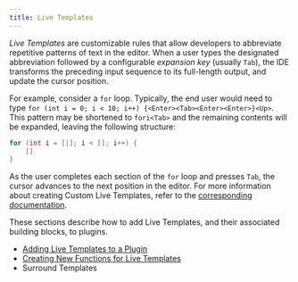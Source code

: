 ```yaml
---
title: Live Templates
---
```

<!-- Copyright 2000-2020 JetBrains s.r.o. and other contributors. Use of this source code is governed by the Apache 2.0 license that can be found in the LICENSE file. -->

*Live Templates* are customizable rules that allow developers to abbreviate repetitive patterns of text in the editor.
When a user types the designated abbreviation followed by a configurable *expansion key* (usually `Tab`), the IDE transforms the preceding input sequence to its full-length output, and update the cursor position.

For example, consider a `for` loop. Typically, the end user would need to type `for (int i = 0; i < 10; i++) {<Enter><Tab><Enter><Enter>}<Up>`.
This pattern may be shortened to `fori<Tab>` and the remaining contents will be expanded, leaving the following structure:

```java
for (int i = [|]; i < []; i++) {
    []
}
```

As the user completes each section of the `for` loop and presses `Tab`, the cursor advances to the next position in the editor.
For more information about creating Custom Live Templates, refer to the [corresponding documentation](https://www.jetbrains.com/idea/help/creating-and-editing-live-templates.html).

These sections describe how to add Live Templates, and their associated building blocks, to plugins.
 * [Adding Live Templates to a Plugin](live_templates/template_support.md)
 * [Creating New Functions for Live Templates](live_templates/new_macros.md)
 * Surround Templates
